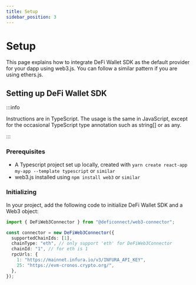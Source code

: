 ```yaml
---
title: Setup
sidebar_position: 3
---
```


# Setup

This page explains how to integrate DeFi Wallet SDK as the default provider for your dapp using web3.js. You can follow a similar pattern if you are using ethers.js.

## Setting up DeFi Wallet SDK

:::info

Instructions are in TypeScript. The usage is the same in JavaScript, except for the occasional TypeScript type annotation such as string[] or as any.

:::

### Prerequisites

- A Typescript project set up locally, created with `yarn create react-app my-app --template typescript` or `similar`
- web3.js installed using `npm install web3` or `similar`

### Initializing

In your project, add the following code to initialize DeFi Wallet SDK and a Web3 object:

```ts title="App.tsx"
import { DeFiWeb3Connector } from "@deficonnect/web3-connector";

const connector = new DeFiWeb3Connector({
  supportedChainIds: [1],
  chainType: "eth", // only support 'eth' for DeFiWeb3Connector
  chainId: "1", // for eth is 1
  rpcUrls: {
    1: "https://mainnet.infura.io/v3/INFURA_API_KEY",
    25: "https://evm-cronos.crypto.org/",
  },
});
```
